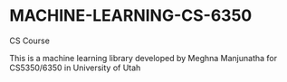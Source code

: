 # MACHINE-LEARNING-CS-6350
CS Course

This is a machine learning library developed by Meghna Manjunatha for CS5350/6350 in University of Utah 
